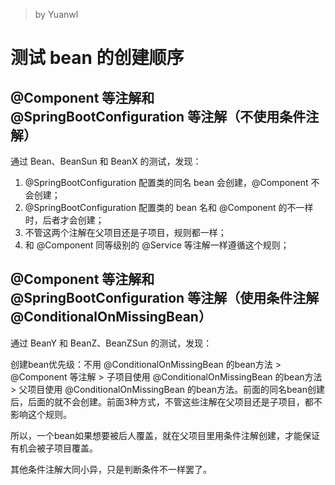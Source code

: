 > by Yuanwl

# 测试 bean 的创建顺序

## @Component 等注解和 @SpringBootConfiguration 等注解（不使用条件注解）

通过 Bean、BeanSun 和 BeanX 的测试，发现：

1. @SpringBootConfiguration 配置类的同名 bean 会创建，@Component 不会创建；
2. @SpringBootConfiguration 配置类的 bean 名和 @Component 的不一样时，后者才会创建；
3. 不管这两个注解在父项目还是子项目，规则都一样；
3. 和 @Component 同等级别的 @Service 等注解一样遵循这个规则；

## @Component 等注解和 @SpringBootConfiguration 等注解（使用条件注解 @ConditionalOnMissingBean）

通过 BeanY 和 BeanZ、BeanZSun 的测试，发现：

创建bean优先级：不用 @ConditionalOnMissingBean 的bean方法 > @Component 等注解 > 子项目使用 @ConditionalOnMissingBean 的bean方法 > 父项目使用 @ConditionalOnMissingBean 的bean方法。前面的同名bean创建后，后面的就不会创建。前面3种方式，不管这些注解在父项目还是子项目，都不影响这个规则。

所以，一个bean如果想要被后人覆盖，就在父项目里用条件注解创建，才能保证有机会被子项目覆盖。

其他条件注解大同小异，只是判断条件不一样罢了。
